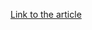 [Link to the article](https://www.cyber.gov.au/acsc/view-all-content/advisories/2022-004-acsc-ransomware-profile-alphv-aka-blackcat)
